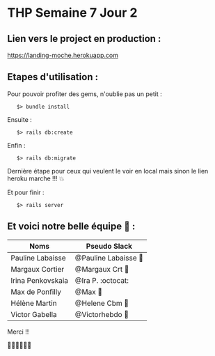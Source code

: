# THP Semaine 7 Jour 2

## Lien vers le project en production :

https://landing-moche.herokuapp.com


## Etapes d'utilisation :

Pour pouvoir profiter des gems, n'oublie pas un petit :
```
   $> bundle install
```

Ensuite :
```
   $> rails db:create
```

Enfin :
```
   $> rails db:migrate
```

Dernière étape pour ceux qui veulent le voir en local mais sinon le lien heroku marche !!! :boom:

Et pour finir :
```
   $> rails server
```


## Et voici notre belle équipe :frog: :

Noms | Pseudo Slack
------------ | -------------
Pauline Labaisse | @Pauline Labaisse :baby_chick:
Margaux Cortier | @Margaux Crt :penguin:
Irina Penkovskaia | @Ira P. :octocat:
Max de Ponfilly | @Max :tiger:
Hélène Martin | @Helene Cbm :panda_face:
Victor Gabella | @Victorhebdo :bear:

Merci !!

:poop::poop::poop::poop::poop::poop:
